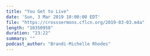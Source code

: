 ```yaml
---
title: "You Get to Live"
date: 'Sun, 3 Mar 2019 10:00:00 EDT'
file: "https://crosssermons.cflcn.org/2019-03-03.m4a"
length: "10350958"
duration: "23:22"
summary: ""
podcast_author: "Brandi-Michelle Rhodes"
---
```

